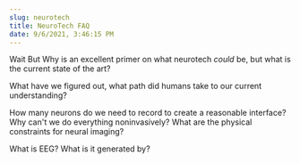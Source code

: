 ```yaml
---
slug: neurotech
title: NeuroTech FAQ
date: 9/6/2021, 3:46:15 PM
---
```


Wait But Why is an excellent primer on what neurotech *could* be, but what is the current state of the art?

What have we figured out, what path did humans take to our current understanding?

How many neurons do we need to record to create a reasonable interface? Why can't we do everything noninvasively? What are the physical constraints for neural imaging?

What is EEG? What is it generated by?
